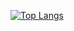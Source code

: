 [![Top Langs](https://github-readme-stats.vercel.app/api/top-langs/?username=Gadangadang)](https://github.com/anuraghazra/github-readme-stats)
<!--
**Gadangadang/Gadangadang** is a ✨ _special_ ✨ repository because its `README.md` (this file) appears on your GitHub profile.

Here are some ideas to get you started:

- 🔭 I’m currently working on ...
- 🌱 I’m currently learning ...
- 👯 I’m looking to collaborate on ...
- 🤔 I’m looking for help with ...
- 💬 Ask me about ...
- 📫 How to reach me: ...
- 😄 Pronouns: ...
- ⚡ Fun fact: ...
-->

